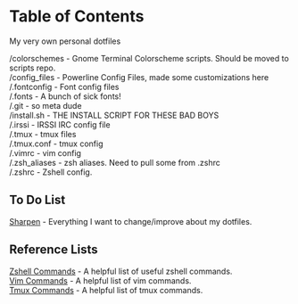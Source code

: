 Table of Contents
========

My very own personal dotfiles

/colorschemes  - Gnome Terminal Colorscheme scripts.  Should be moved to scripts repo. <br/>
/config_files - Powerline Config Files, made some customizations here <br/>
/.fontconfig   - Font config files <br/>
/.fonts        - A bunch of sick fonts! <br/>
/.git          - so meta dude <br/>
/install.sh    - THE INSTALL SCRIPT FOR THESE BAD BOYS <br/>
/.irssi        - IRSSI IRC config file <br/>
/.tmux         - tmux files <br/>
/.tmux.conf    - tmux config <br/>
/.vimrc        - vim config <br/>
/.zsh_aliases - zsh aliases.  Need to pull some from .zshrc <br/>
/.zshrc        - Zshell config. <br/>

## To Do List
[Sharpen](https://github.com/kevinweaver/dotfiles/wiki/Sharpen) - Everything I want to change/improve about my dotfiles.</br>

## Reference Lists
[Zshell Commands](https://github.com/kevinweaver/dotfiles/wiki/Zshell-Commands) - A helpful list of useful zshell commands.</br>
[Vim Commands](https://github.com/kevinweaver/dotfiles/wiki/Vim-Commands) - A helpful list of vim commands.</br>
[Tmux Commands](https://github.com/kevinweaver/dotfiles/wiki/Tmux-Commands) - A helpful list of tmux commands.</br>
